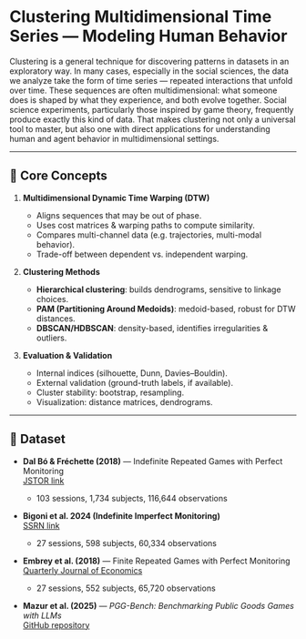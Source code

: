 # Clustering Multidimensional Time Series — Modeling Human Behavior

Clustering is a general technique for discovering patterns in datasets in an exploratory way. In many cases, especially in the social sciences, the data we analyze take the form of time series — repeated interactions that unfold over time. These sequences are often multidimensional: what someone does is shaped by what they experience, and both evolve together. Social science experiments, particularly those inspired by game theory, frequently produce exactly this kind of data. That makes clustering not only a universal tool to master, but also one with direct applications for understanding human and agent behavior in multidimensional settings.

---

## 🔑 Core Concepts


1. **Multidimensional Dynamic Time Warping (DTW)**  
   - Aligns sequences that may be out of phase.  
   - Uses cost matrices & warping paths to compute similarity.  
   - Compares multi-channel data (e.g. trajectories, multi-modal behavior).  
   - Trade-off between dependent vs. independent warping.  

4. **Clustering Methods**  
   - **Hierarchical clustering**: builds dendrograms, sensitive to linkage choices.  
   - **PAM (Partitioning Around Medoids)**: medoid-based, robust for DTW distances.  
   - **DBSCAN/HDBSCAN**: density-based, identifies irregularities & outliers.  

5. **Evaluation & Validation**  
   - Internal indices (silhouette, Dunn, Davies–Bouldin).  
   - External validation (ground-truth labels, if available).  
   - Cluster stability: bootstrap, resampling.  
   - Visualization: distance matrices, dendrograms.  

---

## 📖 Dataset

- **Dal Bó & Fréchette (2018)** — Indefinite Repeated Games with Perfect Monitoring  
  [JSTOR link](https://www.jstor.org/stable/pdf/26417201)  
  - 103 sessions, 1,734 subjects, 116,644 observations  

- **Bigoni et al. 2024 (Indefinite Imperfect Monitoring)**  
  [SSRN link](https://papers.ssrn.com/sol3/papers.cfm?abstract_id=4809158)  
  - 27 sessions, 598 subjects, 60,334 observations  

- **Embrey et al. (2018)** — Finite Repeated Games with Perfect Monitoring  
  [Quarterly Journal of Economics](https://academic.oup.com/qje/article/133/1/509/4095199)  
  - 27 sessions, 552 subjects, 65,720 observations  

- **Mazur et al. (2025)** — *PGG-Bench: Benchmarking Public Goods Games with LLMs*  
  [GitHub repository](https://github.com/lechmazur/pgg_bench)  

